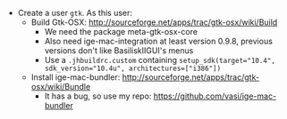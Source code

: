 * Create a user `gtk`. As this user:
 	* Build Gtk-OSX: http://sourceforge.net/apps/trac/gtk-osx/wiki/Build
		* We need the package meta-gtk-osx-core
		* Also need ige-mac-integration at least version 0.9.8, previous versions don't like BasiliskIIGUI's menus
		* Use a `.jhbuildrc.custom` containing `setup_sdk(target="10.4", sdk_version="10.4u", architectures=["i386"])`
	* Install ige-mac-bundler: http://sourceforge.net/apps/trac/gtk-osx/wiki/Bundle
		* It has a bug, so use my repo: https://github.com/vasi/ige-mac-bundler

